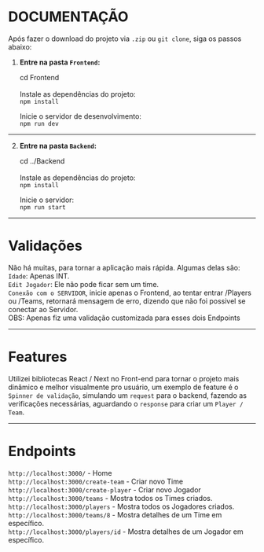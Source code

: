 # DOCUMENTAÇÃO
Após fazer o download do projeto via `.zip` ou `git clone`, siga os passos abaixo:

1. **Entre na pasta `Frontend`:**

   cd Frontend<br><br>
   Instale as dependências do projeto:<br>
   `npm install`
   
   Inicie o servidor de desenvolvimento:<br>
   `npm run dev`
   
____________________________________________________________________________________

2. **Entre na pasta `Backend`:**
   
   cd ../Backend<br><br>
   Instale as dependências do projeto:<br>
   `npm install`
   
   Inicie o servidor:<br>
   `npm run start`
   
____________________________________________________________________________________

# Validações
Não há muitas, para tornar a aplicação mais rápida. Algumas delas são:<br>
`Idade`: Apenas INT.<br>
`Edit Jogador`: Ele não pode ficar sem um time.<br>
`Conexão com o SERVIDOR`, inicie apenas o Frontend, ao tentar entrar /Players ou /Teams, retornará mensagem de erro, dizendo que não foi possivel se conectar ao Servidor.<br>
OBS: Apenas fiz uma validação customizada para esses dois Endpoints


____________________________________________________________________________________

# Features
Utilizei bibliotecas React / Next no Front-end para tornar o projeto mais dinâmico e melhor visualmente pro usuário,
um exemplo de feature é o `Spinner de validação`, simulando um `request` para o backend,
fazendo as verificações necessárias, aguardando o `response` para criar um `Player / Team`.

____________________________________________________________________________________

# Endpoints

`http://localhost:3000/` - Home<br>
`http://localhost:3000/create-team` - Criar novo Time<br>
`http://localhost:3000/create-player` - Criar novo Jogador<br>
`http://localhost:3000/teams` - Mostra todos os Times criados.<br>
`http://localhost:3000/players` - Mostra todos os Jogadores criados.<br>
`http://localhost:3000/teams/8` - Mostra detalhes de um Time em específico.<br>
`http://localhost:3000/players/id` - Mostra detalhes de um Jogador em específico.

